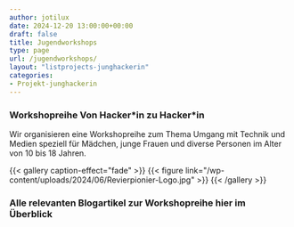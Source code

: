 ```yaml
---
author: jotilux
date: 2024-12-20 13:00:00+00:00
draft: false
title: Jugendworkshops
type: page
url: /jugendworkshops/
layout: "listprojects-junghackerin"
categories:
- Projekt-junghackerin
---
```


### Workshopreihe Von Hacker\*in zu Hacker\*in

Wir organisieren eine Workshopreihe zum Thema Umgang mit Technik und Medien speziell für Mädchen, junge Frauen und diverse Personen im Alter von 10 bis 18 Jahren.

{{< gallery caption-effect="fade" >}}
{{< figure link="/wp-content/uploads/2024/06/Revierpionier-Logo.jpg" >}}
{{< /gallery >}}

### Alle relevanten Blogartikel zur Workshopreihe hier im Überblick
